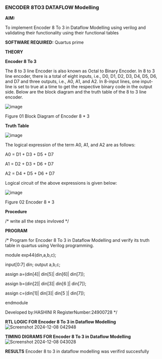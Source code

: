 ### ENCODER 8TO3 DATAFLOW Modelling

**AIM:**

To implement  Encoder 8 To 3 in Dataflow Modelling using verilog and validating their functionality using their functional tables

**SOFTWARE REQUIRED:** Quartus prime

**THEORY**

**Encoder 8 To 3**

The 8 to 3 line Encoder is also known as Octal to Binary Encoder. In 8 to 3 line encoder, there is a total of eight inputs, i.e., D0, D1, D2, D3, D4, D5, D6, and D7 and three outputs, i.e., A0, A1, and A2. In 8-input lines, one input-line is set to true at a time to get the respective binary code in the output side. Below are the block diagram and the truth table of the 8 to 3 line encoder.

![image](https://github.com/naavaneetha/ENCODER8TO3DATAFLOW/assets/154305477/0bc242c1-eb9e-4c47-afe5-30428470efc3)

Figure 01  Block Diagram of Encoder 8 * 3

**Truth Table**

![image](https://github.com/naavaneetha/ENCODER8TO3DATAFLOW/assets/154305477/35496b14-ae6e-4cd1-9abd-d6736b576575)

The logical expression of the term A0, A1, and A2 are as follows:

A0 = D1 + D3 + D5 + D7

A1 = D2 + D3 + D6 + D7

A2 = D4 + D5 + D6 + D7

Logical circuit of the above expressions is given below:

![image](https://github.com/naavaneetha/ENCODER8TO3DATAFLOW/assets/154305477/95acaee6-c873-4c75-89eb-ef09fb158053)

Figure 02  Encoder 8 * 3

**Procedure**

/* write all the steps invloved */

**PROGRAM**

/* Program for Encoder 8 To 3 in Dataflow Modelling and verify its truth table in quartus using Verilog programming. 

module exp44(din,a,b,c);

input[0:7] din;
output a,b,c;

assign a=(din[4]| din[5]| din[6]| din[7]);

assign b=(din[2]| din[3]| din[6 ]| din[7]);

assign c=(din[1]| din[3]| din[5 ]| din[7]);

endmodule

Developed by:HASHINI R
RegisterNumber:24900728
*/

**RTL LOGIC FOR Encoder 8 To 3 in Dataflow Modelling**
![Screenshot 2024-12-08 042948](https://github.com/user-attachments/assets/897d30fe-2b5c-44e0-b34c-2d990c658fbb)


**TIMING DIGRAMS FOR Encoder 8 To 3 in Dataflow Modelling**
![Screenshot 2024-12-08 043028](https://github.com/user-attachments/assets/34cfcb83-9acf-437f-935c-a6669661d3f2)


**RESULTS**
Encoder 8 to 3 in dataflow modelling was verifird succesfully




